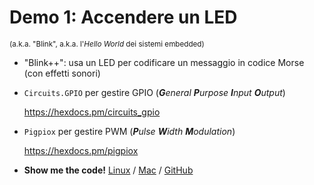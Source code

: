 # Demo 1: Accendere un LED 
<small>(a.k.a. "Blink", a.k.a. l'_Hello World_ dei sistemi embedded)</small>

* "Blink++": usa un LED per codificare un messaggio in codice Morse (con effetti sonori)

* `Circuits.GPIO` per gestire GPIO (***G**eneral **P**urpose **I**nput **O**utput*)

    https://hexdocs.pm/circuits_gpio

* `Pigpiox` per gestire PWM (***P**ulse **W**idth **M**odulation*)

    https://hexdocs.pm/pigpiox
    
* **Show me the code!** [Linux](vscodium://file/home/christian/Projects/nerves_talk/blinky) / [Mac](vscode://file/Users/christian/Projects/nerves_talk/blinky) / [GitHub](https://github.com/csarnataro/nerves_talk/blob/main/blinky/lib/blinky.ex)
